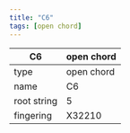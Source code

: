 ```yaml
---
title: "C6"
tags: [open chord]
---
```


|C6|open chord|
|---|---|
|type|open chord|
|name|C6|
|root string|5|
|fingering|X32210|
